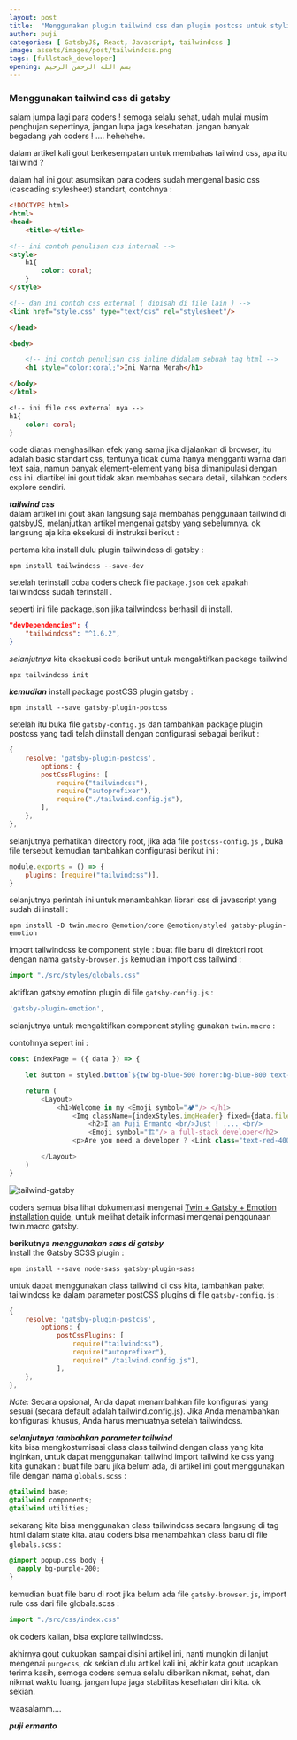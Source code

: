 ```yaml
---
layout: post
title:  "Menggunakan plugin tailwind css dan plugin postcss untuk styling di gatsbyJS"
author: puji
categories: [ GatsbyJS, React, Javascript, tailwindcss ]
image: assets/images/post/tailwindcss.png
tags: [fullstack_developer]
opening: بسم الله الرحمن الرحيم
---  
```



### Menggunakan tailwind css di gatsby  
salam jumpa lagi para coders ! semoga selalu sehat, udah mulai musim penghujan sepertinya, jangan lupa jaga kesehatan. jangan banyak begadang yah coders ! .... hehehehe.  

dalam artikel kali gout berkesempatan untuk membahas tailwind css, apa itu tailwind ? 

dalam hal ini gout asumsikan para coders sudah mengenal basic css (cascading stylesheet) standart, contohnya : 

```html
<!DOCTYPE html>
<html>
<head>
	<title></title>

<!-- ini contoh penulisan css internal -->
<style>
	h1{
		color: coral;
	}
</style>

<!-- dan ini contoh css external ( dipisah di file lain ) -->
<link href="style.css" type="text/css" rel="stylesheet"/>

</head>

<body>

	<!-- ini contoh penulisan css inline didalam sebuah tag html -->
	<h1 style="color:coral;">Ini Warna Merah</h1>

</body>
</html>
```
```css
<!-- ini file css external nya -->
h1{
	color: coral;
}
```  
code diatas menghasilkan efek yang sama jika dijalankan di browser, itu adalah basic standart css, tentunya tidak cuma hanya mengganti warna dari text saja, namun banyak element-element yang bisa dimanipulasi dengan css ini. diartikel ini gout tidak akan membahas secara detail, silahkan coders explore sendiri.  

***tailwind css***  
dalam artikel ini gout akan langsung saja membahas penggunaan tailwind di gatsbyJS, melanjutkan artikel mengenai gatsby yang sebelumnya. ok langsung aja kita eksekusi di instruksi berikut : 

pertama kita install dulu plugin tailwindcss di gatsby : 
```shell
npm install tailwindcss --save-dev
```  
setelah terinstall coba coders check file ```package.json``` cek apakah tailwindcss sudah terinstall .

seperti ini file package.json jika tailwindcss berhasil di install.
```json
"devDependencies": {
	"tailwindcss": "^1.6.2",
}
```  
*selanjutnya* kita eksekusi code berikut untuk mengaktifkan package tailwind
```shell
npx tailwindcss init
```  

***kemudian*** install package postCSS plugin gatsby : 
```shell
npm install --save gatsby-plugin-postcss
```  

setelah itu buka file ```gatsby-config.js``` dan tambahkan package plugin postcss yang tadi telah diinstall  dengan configurasi sebagai berikut : 

```javascript
{
	resolve: 'gatsby-plugin-postcss',
		options: {
		postCssPlugins: [
			require("tailwindcss"),
			require("autoprefixer"),
			require("./tailwind.config.js"),
		],
	},
},
```  
selanjutnya perhatikan directory root, jika ada file  ```postcss-config.js``` , buka file tersebut kemudian tambahkan configurasi berikut ini :  
```javascript
module.exports = () => {
	plugins: [require("tailwindcss")],
}
```  
selanjutnya perintah ini untuk menambahkan librari css di javascript yang sudah di install : 

```shell
npm install -D twin.macro @emotion/core @emotion/styled gatsby-plugin-emotion
```  
import tailwindcss ke component style : 
buat file baru di direktori root dengan nama ```gatsby-browser.js``` kemudian import css tailwind : 

```javascript
import "./src/styles/globals.css"
```  
aktifkan gatsby emotion plugin di file ```gatsby-config.js``` :  
```javascript
'gatsby-plugin-emotion',
```  
selanjutnya untuk mengaktifkan component styling gunakan ```twin.macro``` :  

contohnya sepert ini : 
```javascript
const IndexPage = ({ data }) => {

	let Button = styled.button`${tw`bg-blue-500 hover:bg-blue-800 text-white p-2 rounded`}` 

	return (
		<Layout>
			<h1>Welcome in my <Emoji symbol="🏕"/> </h1>
				<Img className={indexStyles.imgHeader} fixed={data.file.childImageSharp.fixed} alt="" />
					<h2>I'am Puji Ermanto <br/>Just ! .... <br/> 
					<Emoji symbol="🏗"/> a full-stack developer</h2>
				<p>Are you need a developer ? <Link class="text-red-400" to="/contact"><Button>Contact Me</Button></Link></p>

		</Layout>
	)
}
```  
![tailwind-gatsby]({{site.url}}/assets/images/post/gatsby-tailwind.gif)  

coders semua bisa lihat dokumentasi mengenai <a href="https://github.com/ben-rogerson/twin.macro/blob/master/docs/emotion/gatsby.md"/>Twin + Gatsby + Emotion installation guide</a>, untuk melihat detaik informasi mengenai penggunaan twin.macro gatsby.  

**berikutnya** ***menggunakan sass di gatsby***  
Install the Gatsby SCSS plugin : 

```shell
npm install --save node-sass gatsby-plugin-sass
```  
untuk dapat menggunakan class tailwind di css kita, tambahkan paket tailwindcss ke dalam parameter postCSS plugins di file ```gatsby-config.js```  : 

```javascript
{
	resolve: 'gatsby-plugin-postcss',
		options: {
			postCssPlugins: [
				require("tailwindcss"),
				require("autoprefixer"),
				require("./tailwind.config.js"),
			],
	},
},
```  
*Note:* Secara opsional, Anda dapat menambahkan file konfigurasi yang sesuai (secara default adalah tailwind.config.js). Jika Anda menambahkan konfigurasi khusus, Anda harus memuatnya setelah tailwindcss.  

***selanjutnya tambahkan parameter tailwind***  
kita bisa mengkostumisasi class class tailwind dengan class yang kita inginkan, untuk dapat menggunakan tailwind import tailwind ke css yang kita gunakan : 
buat file baru jika belum ada, di artikel ini gout menggunakan file dengan nama ```globals.scss``` : 

```scss
@tailwind base;
@tailwind components;
@tailwind utilities;
```  
sekarang kita bisa menggunakan class tailwindcss secara langsung di tag html dalam state kita. atau coders bisa menambahkan class baru di file ```globals.scss``` : 
```scss
@import popup.css body {
  @apply bg-purple-200;
}
```  
kemudian buat file baru di root jika belum ada file ```gatsby-browser.js```, import rule css dari file globals.scss :  

```javascript
import "./src/css/index.css"
```  
ok coders kalian, bisa explore tailwindcss. 


akhirnya gout cukupkan sampai disini artikel ini, nanti mungkin di lanjut mengenai ```purgecss```, ok sekian dulu artikel kali ini, akhir kata gout ucapkan terima kasih, semoga coders semua selalu diberikan nikmat, sehat, dan nikmat waktu luang. jangan lupa jaga stabilitas kesehatan diri kita. ok sekian.

waasalamm....

***puji ermanto***  

